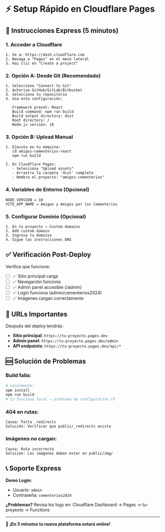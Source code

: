 # ⚡ Setup Rápido en Cloudflare Pages

## 🚀 Instrucciones Express (5 minutos)

### 1. Acceder a Cloudflare
```
1. Ve a: https://dash.cloudflare.com
2. Navega a "Pages" en el menú lateral
3. Haz clic en "Create a project"
```

### 2. Opción A: Desde Git (Recomendado)
```
1. Selecciona "Connect to Git"
2. Autoriza GitHub/GitLab/Bitbucket
3. Selecciona tu repositorio
4. Usa esta configuración:

   Framework preset: React
   Build command: npm run build
   Build output directory: dist
   Root directory: /
   Node.js version: 18
```

### 3. Opción B: Upload Manual
```
1. Ejecuta en tu máquina:
   cd amigos-cementerios-react
   npm run build

2. En Cloudflare Pages:
   - Selecciona "Upload assets"
   - Arrastra la carpeta 'dist' completa
   - Nombra el proyecto: "amigos-cementerios"
```

### 4. Variables de Entorno (Opcional)
```
NODE_VERSION = 18
VITE_APP_NAME = Amigas y Amigos por los Cementerios
```

### 5. Configurar Dominio (Opcional)
```
1. En tu proyecto → Custom domains
2. Add custom domain
3. Ingresa tu dominio
4. Sigue las instrucciones DNS
```

## ✅ Verificación Post-Deploy

Verifica que funcione:
- [ ] ✅ Sitio principal carga
- [ ] ✅ Navegación funciona
- [ ] ✅ Admin panel accesible (/admin)
- [ ] ✅ Login funciona (admin/cementerios2024)
- [ ] ✅ Imágenes cargan correctamente

## 🔗 URLs Importantes

Después del deploy tendrás:
- **Sitio principal**: `https://tu-proyecto.pages.dev`
- **Admin panel**: `https://tu-proyecto.pages.dev/admin`
- **API endpoints**: `https://tu-proyecto.pages.dev/api/*`

## 🆘 Solución de Problemas

### Build falla:
```bash
# Localmente:
npm install
npm run build
# Si funciona local → problema de configuración CF
```

### 404 en rutas:
```
Causa: Falta _redirects
Solución: Verificar que public/_redirects exista
```

### Imágenes no cargan:
```
Causa: Ruta incorrecta
Solución: Las imágenes deben estar en public/img/
```

## 📞 Soporte Express

**Demo Login:**
- Usuario: `admin`
- Contraseña: `cementerios2024`

**¿Problemas?**
Revisa los logs en: Cloudflare Dashboard → Pages → tu-proyecto → Functions

---
🎉 **¡En 5 minutos tu nueva plataforma estará online!**